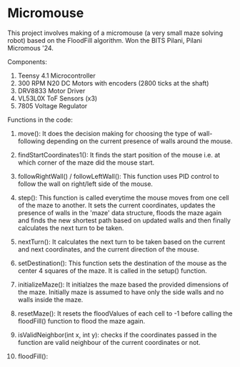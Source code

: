 # Micromouse
This project involves making of a micromouse (a very small maze solving robot) based on the FloodFill algorithm.
Won the BITS Pilani, Pilani Micromous '24.

Components:
1. Teensy 4.1 Microcontroller
2. 300 RPM N20 DC Motors with encoders (2800 ticks at the shaft)
3. DRV8833 Motor Driver
4. VL53L0X ToF Sensors (x3)
5. 7805 Voltage Regulator

Functions in the code:

1. move():
It does the decision making for choosing the type of wall-following depending on the current presence of walls around the mouse.

2. findStartCoordinates1():
It finds the start position of the mouse i.e. at which corner of the maze did the mouse start.

3. followRightWall() / followLeftWall():
This function uses PID control to follow the wall on right/left side of the mouse.

4. step():
This function is called everytime the mouse moves from one cell of the maze to another. It sets the current coordinates, updates the presence of walls in the 'maze' data structure, floods the maze again and finds the new shortest path based on updated walls and then finally calculates the next turn to be taken.

5. nextTurn():
It calculates the next turn to be taken based on the current and next coordinates, and the current direction of the mouse.

6. setDestination():
This function sets the destination of the mouse as the center 4 squares of the maze. It is called in the setup() function.

7. initializeMaze():
It initialzes the maze based the provided dimensions of the maze. Initially maze is assumed to have only the side walls and no walls inside the maze.

8. resetMaze():
It resets the floodValues of each cell to -1 before calling the floodFill() function to flood the maze again.

9. isValidNeighbor(int x, int y):
checks if the coordinates passed in the function are valid neighbour of the current coordinates or not.

10. floodFill():






